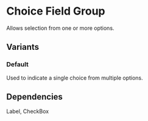 # Choice Field Group
Allows selection from one or more options.

## Variants

### Default
Used to indicate a single choice from multiple options.

<!---
{{> ChoiceFieldGroupElem props=ChoiceFieldGroupModels.props }}
--->

<!---
{{> ChoiceFieldGroupJS }}
--->

## Dependencies
Label, CheckBox
